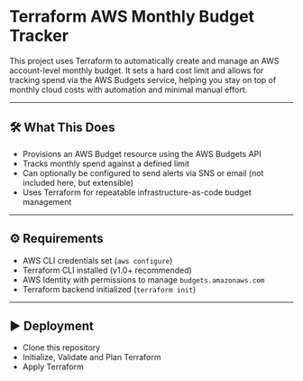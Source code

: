 # Terraform AWS Monthly Budget Tracker

This project uses Terraform to automatically create and manage an AWS account-level monthly budget. It sets a hard cost limit and allows for tracking spend via the AWS Budgets service, helping you stay on top of monthly cloud costs with automation and minimal manual effort.

---

## 🛠 What This Does

- Provisions an AWS Budget resource using the AWS Budgets API
- Tracks monthly spend against a defined limit
- Can optionally be configured to send alerts via SNS or email (not included here, but extensible)
- Uses Terraform for repeatable infrastructure-as-code budget management

---

## ⚙️ Requirements

- AWS CLI credentials set (`aws configure`)
- Terraform CLI installed (v1.0+ recommended)
- AWS Identity with permissions to manage `budgets.amazonaws.com`
- Terraform backend initialized (`terraform init`)

---

## ▶️ Deployment

- Clone this repository
- Initialize, Validate and Plan Terraform
- Apply Terraform

